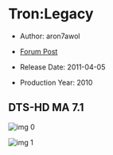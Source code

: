 # Tron:Legacy

* Author: aron7awol

* [Forum Post](https://www.avsforum.com/threads/bass-eq-for-filtered-movies.2995212/post-56887654)

* Release Date: 2011-04-05
* Production Year: 2010

## DTS-HD MA 7.1

![img 0](https://i.imgur.com/MFxLJqX.jpg)

![img 1](https://i.imgur.com/Th4uoyD.jpg)

